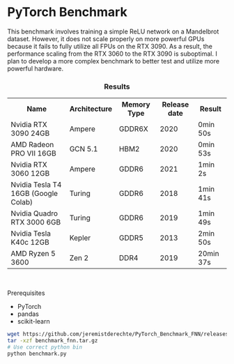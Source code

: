# PyTorch Benchmark

This benchmark involves training a simple ReLU network on a Mandelbrot dataset. However, it does not scale properly on more powerful GPUs because it fails to fully utilize all FPUs on the RTX 3090. As a result, the performance scaling from the RTX 3060 to the RTX 3090 is suboptimal. I plan to develop a more complex benchmark to better test and utilize more powerful hardware.

<h3 align="center">Results</h3>
<table align="center">
  <tr>
    <th>Name</th>
    <th>Architecture</th>
    <th>Memory Type</th>
    <th>Release date</th>
    <th>Result</th>
  </tr>
  <tr>
    <td>Nvidia RTX 3090 24GB</td>
    <td>Ampere</td>
    <td>GDDR6X</td>
    <td>2020</td>
    <td>0min 50s</td>
  </tr>
    <tr>
    <td>AMD Radeon PRO VII 16GB</td>
    <td>GCN 5.1</td>
    <td>HBM2</td>
    <td>2020</td>
    <td>0min 53s</td>
  </tr>
  <tr>
    <td>Nvidia RTX 3060 12GB</td>
    <td>Ampere</td>
    <td>GDDR6</td>
    <td>2021</td>
    <td>1min 2s</td>
  </tr>
  <tr>
    <td>Nvidia Tesla T4 16GB (Google Colab)</td>
    <td>Turing</td>
    <td>GDDR6</td>
    <td>2018</td>
    <td>1min 41s</td>
  </tr>
    <tr>
    <td>Nvidia Quadro RTX 3000 6GB</td>
    <td>Turing</td>
    <td>GDDR6</td>
    <td>2019</td>
    <td>1min 49s</td>
  </tr>
  <tr>
    <td>Nvidia Tesla K40c 12GB</td>
    <td>Kepler</td>
    <td>GDDR5</td>
    <td>2013</td>
    <td>2min 50s</td>
  </tr>
  <tr>
    <td>AMD Ryzen 5 3600</td>
    <td>Zen 2</td>
    <td>DDR4</td>
    <td>2019</td>
    <td>20min 37s</td>
  </tr>
</table>
<br>

Prerequisites
- PyTorch
- pandas
- scikit-learn
  

```bash
wget https://github.com/jeremistderechte/PyTorch_Benchmark_FNN/releases/download/bench_1.0/benchmark_fnn.tar.gz
tar -xzf benchmark_fnn.tar.gz
# Use correct python bin
python benchmark.py 
